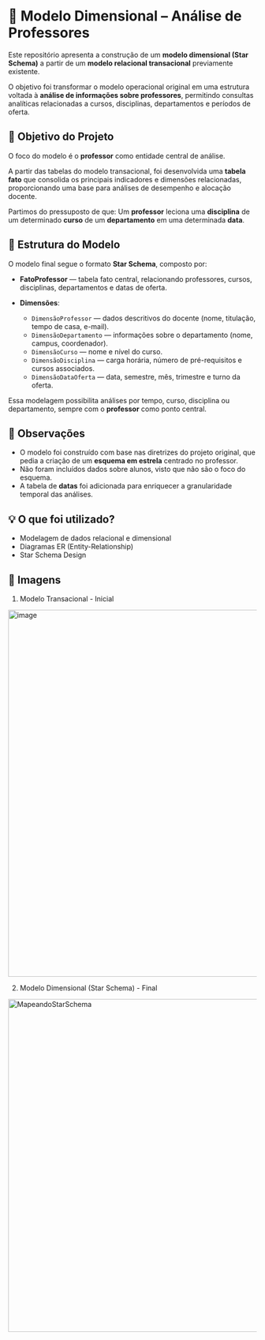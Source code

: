 # 🧠 Modelo Dimensional – Análise de Professores

Este repositório apresenta a construção de um **modelo dimensional (Star Schema)** a partir de um **modelo relacional transacional** previamente existente.

O objetivo foi transformar o modelo operacional original em uma estrutura voltada à **análise de informações sobre professores**, permitindo consultas analíticas relacionadas a cursos, disciplinas, departamentos e períodos de oferta.


## 🎯 Objetivo do Projeto

O foco do modelo é o **professor** como entidade central de análise.

A partir das tabelas do modelo transacional, foi desenvolvida uma **tabela fato** que consolida os principais indicadores e dimensões relacionadas, proporcionando uma base para análises de desempenho e alocação docente.

Partimos do pressuposto de que: Um **professor**  leciona uma **disciplina** de um determinado **curso** de um **departamento** em uma determinada **data**.

## 🧩 Estrutura do Modelo

O modelo final segue o formato **Star Schema**, composto por:

* **FatoProfessor** — tabela fato central, relacionando professores, cursos, disciplinas, departamentos e datas de oferta.
* **Dimensões**:

  * `DimensãoProfessor` — dados descritivos do docente (nome, titulação, tempo de casa, e-mail).
  * `DimensãoDepartamento` — informações sobre o departamento (nome, campus, coordenador).
  * `DimensãoCurso` — nome e nível do curso.
  * `DimensãoDisciplina` — carga horária, número de pré-requisitos e cursos associados.
  * `DimensãoDataOferta` — data, semestre, mês, trimestre e turno da oferta.

Essa modelagem possibilita análises por tempo, curso, disciplina ou departamento, sempre com o **professor** como ponto central.

## 🧭 Observações

* O modelo foi construído com base nas diretrizes do projeto original, que pedia a criação de um **esquema em estrela** centrado no professor.
* Não foram incluídos dados sobre alunos, visto que não são o foco do esquema.
* A tabela de **datas** foi adicionada para enriquecer a granularidade temporal das análises.


## 💡 O que foi utilizado?

* Modelagem de dados relacional e dimensional
* Diagramas ER (Entity-Relationship)
* Star Schema Design


## 📸 Imagens

1. Modelo Transacional - Inicial
<img width="1356" height="744" alt="image" src="https://github.com/user-attachments/assets/fc94e4da-554a-402d-8237-ece25de77a3a" />

  
2. Modelo Dimensional (Star Schema) - Final

<img width="1063" height="675" alt="MapeandoStarSchema" src="https://github.com/user-attachments/assets/58fa3098-0194-496e-b865-35e88d5e8345" />

